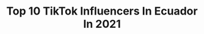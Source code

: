 ---
title: Top 10 TikTok Influencers In Ecuador In 2021
description: >-
  Find top TikTok influencers in Ecuador in 2021. Most popular hashtags: #fyp #foryou #parati.
platform: TikTok
hits: 684
text_top: Discover the best TikTok accounts on inBeat.
text_bottom: inBeat holds 684 TikTok influencers like this in Ecuador for you to work with.
profiles:
  - username: "fercho_me"
    fullname: >-
      Fercho Mendoza
    bio: >-
      A Todos los que me manden mensaje les estoy mandando audios ❤️insta: fercho_me🥰
    location: "Ecuador"
    followers: 2100000
    engagement: 3299
    commentsToLikes: 0.029915
    id: ck9k5xc06ygma0j78p72zj142
    verified: false
    hashtags: "#hallowen2020, #tiktok, #tendencia, #storytime"
  - username: "kamy._.studio_"
    fullname: >-
      Mis bbs 👀✨
    bio: >-
      Sigo perdiendo seguidores ❤️
    location: "Ecuador"
    followers: 7190
    engagement: 3398
    commentsToLikes: 0.136364
    id: ckck2kfv0m1150j233ti7bbv8
    verified: false
    hashtags: ""
  - username: "kur0mi.k4i"
    fullname: >-
      ┆🏷 kai the dork
    bio: >-
      🌸୧ *·❤︎┆kon’nichiwa! 🏷 commissions: closed 🎐 ｡👾 she/they ⇢ 「🩹」pan ↷
    location: "Ecuador"
    followers: 98500
    engagement: 2613
    commentsToLikes: 0.095095
    id: ckb17ctnduyz10j23zehourbk
    verified: false
    hashtags: "#4u, #fyp, #unshadowbannme, #kaiisasimp"
  - username: "reymun_art"
    fullname: >-
      ✨Reymun✨
    bio: >-
      ✨vivan el Arte, hasta inhalar pintura✨ na mentira... esto es Family friendly.
    location: "Ecuador"
    followers: 22500
    engagement: 2459
    commentsToLikes: 0.081804
    id: ckd16sjt8nure0j23hh2p1caz
    verified: false
    hashtags: "#arte, #dibujo, #fyp, #disney"
  - username: "ruth_1211_la_mejor"
    fullname: >-
      Angela352kawuay
    bio: >-
      amo a todos mis seguidores 💜y para los que son nuevos bienvenido/a nv:no -w-
    location: "Ecuador"
    followers: 47200
    engagement: 2421
    commentsToLikes: 0.067997
    id: ckbbaxm3gzzjq0j23dwunjf4k
    verified: false
    hashtags: "#greenscreen, #tuneldeltiempo"
  - username: "jonathanshoww"
    fullname: >-
      J o n a t h a n
    bio: >-
      Estamos activo🔥🇪🇨
    location: "Ecuador"
    followers: 108200
    engagement: 2106
    commentsToLikes: 0.089982
    id: cka0h3o3j7k7e0i78oe2l9pff
    verified: false
    hashtags: "#siguemeytesigo, #foryoupege, #parat, #paratii"
  - username: "satomorales"
    fullname: >-
      Santiago Morales
    bio: >-
      5ta edición! Uds son mi logro 🇪🇨 Sonreír es gratis 😁 IG: satomorales
    location: "Ecuador"
    followers: 70300
    engagement: 2062
    commentsToLikes: 0.107601
    id: ckd19vypwrqqw0j23h8stnfgz
    verified: false
    hashtags: "#fyp, #ecuador, #foryou, #peru"
  - username: "jordi_ribera"
    fullname: >-
      Joordiriibera
    bio: >-
      Te sigo por IG 😍Te respondo por allá: jordiriberamusica❤️ - ❤️¿75k?❤️
    location: "Ecuador"
    followers: 73100
    engagement: 1903
    commentsToLikes: 0.074539
    id: ckbf2ck1hpdl50j23qxyx8qtj
    verified: false
    hashtags: "#foryoupage, #foryou, #datocurioso, #latinas"
  - username: "fernandrick"
    fullname: >-
      Fernando Robayo✨
    bio: >-
      350K?❤️ Sigueme en insta😙👆🏻y te sigo bb🔥 XVII✨ MIRA MI PRIMER VIDEO!!⬇️
    location: "Ecuador"
    followers: 303300
    engagement: 2908
    commentsToLikes: 0.024863
    id: ckcu4qhkbain70j23k822ka2d
    verified: false
    hashtags: "#foryoupage, #dance, #baile, #fyp"
  - username: "soyaxder"
    fullname: >-
      Axder 
    bio: >-
      Hablemos por Insta👉🏻soy_axdeer❤️ No olvides enviarme un mensaje❤️😍
    location: "Ecuador"
    followers: 1400000
    engagement: 2605
    commentsToLikes: 0.017886
    id: ckcjkyw67e63b0j23xgq1k8ku
    verified: false
    hashtags: "#parati, #love, #fyp, #pov"
---